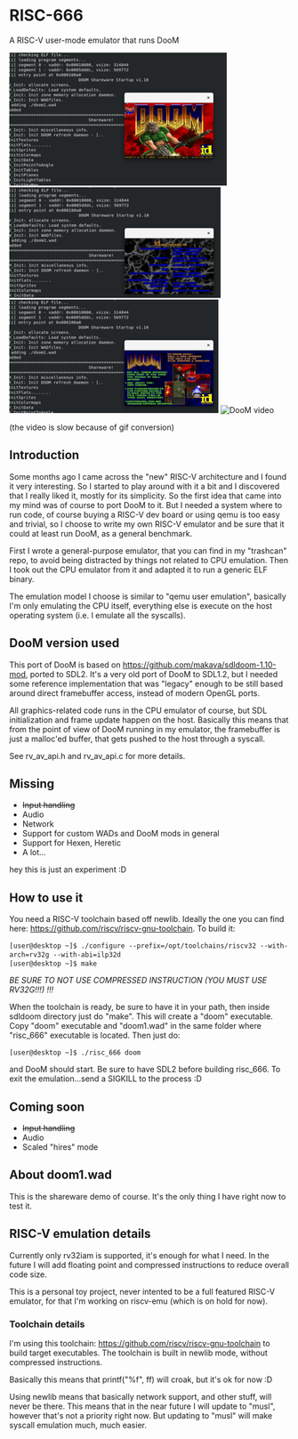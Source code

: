 # RISC-666
A RISC-V user-mode emulator that runs DooM

![DooM Menu 1](https://github.com/lcq2/lcq2.github.io/blob/master/risc_666/risc_666_1.png?raw=true "Shareware screen 1")
![DooM Menu 2](https://github.com/lcq2/lcq2.github.io/blob/master/risc_666/risc_666_2.png?raw=true "Shareware screen 2")
![DooM Menu 3](https://github.com/lcq2/lcq2.github.io/blob/master/risc_666/risc_666_3.png?raw=true "Shareware screen 3")
![DooM video](https://github.com/lcq2/lcq2.github.io/blob/master/risc_666/risc_666.gif?raw=true "Video")

(the video is slow because of gif conversion)
## Introduction
Some months ago I came across the "new" RISC-V architecture and I found it very interesting. So I started to play around with it a bit and I discovered that I really liked it, mostly for its simplicity. So the first idea that came into my mind was of course to port DooM to it. But I needed a system where to run code, of course buying a RISC-V dev board or using qemu is too easy and trivial, so I choose to write my own RISC-V emulator and be sure that it could at least run DooM, as a general benchmark.

First I wrote a general-purpose emulator, that you can find in my "trashcan" repo, to avoid being distracted by things not related to CPU emulation. Then I took out the CPU emulator from it and adapted it to run a generic ELF binary.

The emulation model I choose is similar to "qemu user emulation", basically I'm only emulating the CPU itself, everything else is execute on the host operating system (i.e. I emulate all the syscalls).

## DooM version used
This port of DooM is based on https://github.com/makava/sdldoom-1.10-mod, ported to SDL2. It's a very old port of DooM to SDL1.2, but I needed some reference implementation that was "legacy" enough to be still based around direct framebuffer access, instead of modern OpenGL ports.

All graphics-related code runs in the CPU emulator of course, but SDL initialization and frame update happen on the host.
Basically this means that from the point of view of DooM running in my emulator, the framebuffer is just a malloc'ed buffer, that gets pushed to the host through a syscall.

See rv_av_api.h and rv_av_api.c for more details.

## Missing
- ~~Input handling~~
- Audio
- Network
- Support for custom WADs and DooM mods in general
- Support for Hexen, Heretic
- A lot...

hey this is just an experiment :D

## How to use it
You need a RISC-V toolchain based off newlib. Ideally the one you can find here: https://github.com/riscv/riscv-gnu-toolchain.
To build it:
```console
[user@desktop ~]$ ./configure --prefix=/opt/toolchains/riscv32 --with-arch=rv32g --with-abi=ilp32d
[user@desktop ~]$ make
```
*BE SURE TO NOT USE COMPRESSED INSTRUCTION (YOU MUST USE RV32G!!!) !!!*

When the toolchain is ready, be sure to have it in your path, then inside sdldoom directory just do "make". This will create a "doom" executable. Copy "doom" executable and "doom1.wad" in the same folder where "risc_666" executable is located.
Then just do:
```console
[user@desktop ~]$ ./risc_666 doom
```
and DooM should start. Be sure to have SDL2 before building risc_666.
To exit the emulation...send a SIGKILL to the process :D

## Coming soon
- ~~Input handling~~
- Audio
- Scaled "hires" mode

## About doom1.wad
This is the shareware demo of course. It's the only thing I have right now to test it.

## RISC-V emulation details
Currently only rv32iam is supported, it's enough for what I need. In the future I will add floating point and compressed instructions to reduce overall code size.

This is a personal toy project, never intented to be a full featured RISC-V emulator, for that I'm working on riscv-emu (which is on hold for now).

### Toolchain details
I'm using this toolchain: https://github.com/riscv/riscv-gnu-toolchain to build target executables. The toolchain is built in newlib mode, without compressed instructions.

Basically this means that printf("%f", ff) will croak, but it's ok for now :D

Using newlib means that basically network support, and other stuff, will never be there. This means that in the near future I will update to "musl", however that's not a priority right now. But updating to "musl" will make syscall emulation much, much easier.
